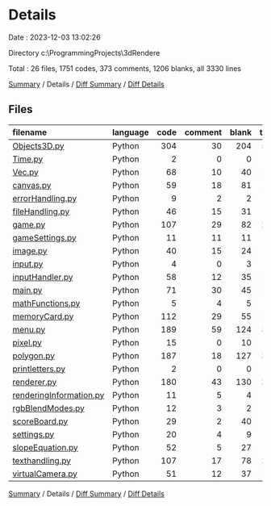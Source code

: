 # Details

Date : 2023-12-03 13:02:26

Directory c:\\ProgrammingProjects\\3dRendere

Total : 26 files,  1751 codes, 373 comments, 1206 blanks, all 3330 lines

[Summary](results.md) / Details / [Diff Summary](diff.md) / [Diff Details](diff-details.md)

## Files
| filename | language | code | comment | blank | total |
| :--- | :--- | ---: | ---: | ---: | ---: |
| [Objects3D.py](/Objects3D.py) | Python | 304 | 30 | 204 | 538 |
| [Time.py](/Time.py) | Python | 2 | 0 | 0 | 2 |
| [Vec.py](/Vec.py) | Python | 68 | 10 | 40 | 118 |
| [canvas.py](/canvas.py) | Python | 59 | 18 | 81 | 158 |
| [errorHandling.py](/errorHandling.py) | Python | 9 | 2 | 2 | 13 |
| [fileHandling.py](/fileHandling.py) | Python | 46 | 15 | 31 | 92 |
| [game.py](/game.py) | Python | 107 | 29 | 82 | 218 |
| [gameSettings.py](/gameSettings.py) | Python | 11 | 11 | 11 | 33 |
| [image.py](/image.py) | Python | 40 | 15 | 24 | 79 |
| [input.py](/input.py) | Python | 4 | 0 | 3 | 7 |
| [inputHandler.py](/inputHandler.py) | Python | 58 | 12 | 35 | 105 |
| [main.py](/main.py) | Python | 71 | 30 | 45 | 146 |
| [mathFunctions.py](/mathFunctions.py) | Python | 5 | 4 | 5 | 14 |
| [memoryCard.py](/memoryCard.py) | Python | 112 | 29 | 55 | 196 |
| [menu.py](/menu.py) | Python | 189 | 59 | 124 | 372 |
| [pixel.py](/pixel.py) | Python | 15 | 0 | 10 | 25 |
| [polygon.py](/polygon.py) | Python | 187 | 18 | 127 | 332 |
| [printletters.py](/printletters.py) | Python | 2 | 0 | 0 | 2 |
| [renderer.py](/renderer.py) | Python | 180 | 43 | 130 | 353 |
| [renderingInformation.py](/renderingInformation.py) | Python | 11 | 5 | 4 | 20 |
| [rgbBlendModes.py](/rgbBlendModes.py) | Python | 12 | 3 | 2 | 17 |
| [scoreBoard.py](/scoreBoard.py) | Python | 29 | 2 | 40 | 71 |
| [settings.py](/settings.py) | Python | 20 | 4 | 9 | 33 |
| [slopeEquation.py](/slopeEquation.py) | Python | 52 | 5 | 27 | 84 |
| [texthandling.py](/texthandling.py) | Python | 107 | 17 | 78 | 202 |
| [virtualCamera.py](/virtualCamera.py) | Python | 51 | 12 | 37 | 100 |

[Summary](results.md) / Details / [Diff Summary](diff.md) / [Diff Details](diff-details.md)